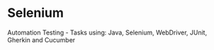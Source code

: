 # Selenium
Automation Testing - Tasks using: Java, Selenium, WebDriver, JUnit, Gherkin and Cucumber 
